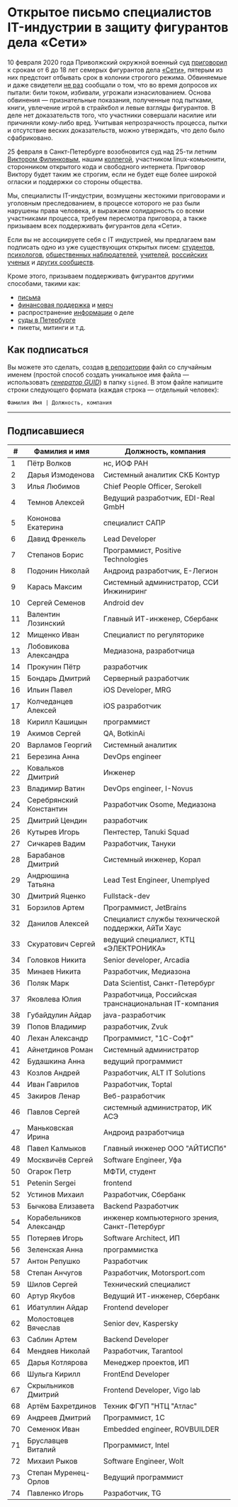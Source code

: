 # Открытое письмо специалистов IT-индустрии в защиту фигурантов дела «Сети» 

10 февраля 2020 года Приволжский окружной военный суд [приговорил](https://zona.media/news/2020/02/10/pnz18) к срокам от 6 до 18 лет семерых фигурантов дела [«Сети»](https://meduza.io/feature/2018/06/14/ya-sdalsya-prakticheski-srazu-kak-fsb-pod-pytkami-vybivaet-priznaniya-u-antifashistov), пятерым из них предстоит отбывать срок в колонии строгого режима. Обвиняемые и даже свидетели [не раз](https://twitter.com/sssmirnov/status/1226767770668404736) сообщали о том, что во время допросов их пытали: били током, избивали, угрожали изнасилованием. Основа обвинения — признательные показания, полученные под пытками, книги, увлечение игрой в страйкбол и левые взгляды фигурантов. В деле нет доказательств того, что участники совершали насилие или причиняли кому-либо вред. Учитывая непрозрачность процесса, пытки и отсутствие веских доказательств, можно утверждать, что дело было сфабриковано. 

25 февраля в Санкт-Петербурге возобновится суд над 25-ти летним [Виктором Филинковым](https://rupression.com/person/viktor-filinkov/), нашим [коллегой](https://github.com/RussianBruteForce), участником linux-комьюнити, сторонником открытого кода и свободного интернета. Приговор Виктору будет таким же строгим, если не будет еще более широкой огласки и поддержки со стороны общества. 

Мы, специалисты IT-индустрии, возмущены жестокими приговорами и уголовным преследованием, в процессе которого не раз были нарушены права человека, и выражаем солидарность со всеми участниками процесса, требуем пересмотра приговора, а также призываем всех поддерживать фигурантов дела «Сети». 

Если вы не ассоциируете себя с IT индустрией, мы предлагаем вам подписать одно из уже существующих открытых писем: [студентов](https://doxajournal.ru/support_networkcase), [психологов](https://docs.google.com/forms/d/e/1FAIpQLSfS7j5wJEcY3uggSpL4yp9YHuYKyVTrZLP_WBbnyytx5O9z-A/viewform), [общественных наблюдателей](https://www.facebook.com/story.php?story_fbid=2670390803075933&id=100003151178607), [учителей](https://pedagog-prof.org/novosti/privlech-vinovnykh-v-primenenii-pytok-zayavlenie-profsoyuza-uchitel-po-delu-seti), [российских ученых](http://scientific.ru/zayavlenie-po-delu-seti/) и [других сообществ](https://rupression.com/2020/02/15/we-are-network/).

Кроме этого, призываем поддерживать фигурантов другими способами, такими как: 
* [письма](http://rosuznik.org/arrests)
* [финансовая поддержка](https://rupression.com/support/) и [мерч](https://rupression.com/merch/)
* распространение [информации](https://rupression.com/kak-fsb-fabrikuet-delo-terrorizme-protiv-antifashistov-v-rossii/) о деле
* [суды в Петербурге](https://afisha.zona.media/)
* пикеты, митинги и т.д.

## Как подписаться

Вы можете это сделать, создав [в репозитории](https://github.com/developers-against-repressions/network-case) файл со случайным именем (простой способ создать уникальное имя файла — использовать *[генератор GUID](https://www.guidgenerator.com/online-guid-generator.aspx)*) в папку `signed`. В этом файле напишите строки
следующего формата (каждая строка — отдельный человек):
```
Фамилия Имя | Должность, компания
```

***

## Подписавшиеся

| #    | Фамилия и имя                      |  Должность, компания                    |
|------|------------------------------------|-----------------------------------------|
| 1    | Пётр Волков              | нс, ИОФ РАН                     |
| 2    | Дарья Измоденова    | Системный аналитик СКБ Контур |
| 3    | Илья Любимов            | Chief People Officer, Serokell          |
| 4    | Темнов Алексей        | Ведущий разработчик, EDI-Real GmbH |
| 5    | Кононова Екатерина | специалист САПР           |
| 6    | Давид Френкель        | Lead Developer                          |
| 7    | Степанов Борис        | Программист, Positive Technologies |
| 8    | Подонин Николай      | Андроид разработчик, Е-Легион |
| 9    | Карась Максим          | Системный администратор, ССИ Инжиниринг |
| 10   | Сергей Семенов        | Android dev                             |
| 11   | Валентин Лозинский | Главный ИТ-инженер, Сбербанк |
| 12   | Мищенко Иван            | Специалист по регуляторике |
| 13   | Лобовикова Александра | Медиазона, разработчица |
| 14   | Прокунин Пётр          | разработчик                  |
| 15   | Бондарь Дмитрий      | Серверный разработчик |
| 16   | Ильин Павел              | iOS Developer, MRG                      |
| 17   | Колчеданцев Алексей | iOS разработчик              |
| 18   | Кирилл Кашицын        | программист                  |
| 19   | Акимов Сергей          | QA, BotkinAi                            |
| 20   | Варламов Георгий    | Системный аналитик     |
| 21   | Березина Анна          | DevOps engineer                         |
| 22   | Ковальков Дмитрий  | Инженер                          |
| 23   | Владимир Ватин        | DevOps engineer, I-Novus                |
| 24   | Серебрянский Константин | Разработчик Osome, Медиазона |
| 25   | Дмитрий Цендин        | разработчик                  |
| 26   | Кутырев Игорь          | Пентестер, Tanuki Squad        |
| 27   | Сичкарев Вадим        | Разработчик, Тануки    |
| 28   | Барабанов Дмитрий  | Системный инженер, Корал |
| 29   | Андрюшина Татьяна  | Lead Test Engineer, Unemplyed           |
| 30   | Дмитрий Яценко        | Fullstack-dev                           |
| 31   | Борзилов Артем        | Программист, JetBrains       |
| 32   | Данилов Алексей      | Специалист службы технической поддержки, АйТи Хаус |
| 33   | Скуратович Сергей  | ведущий специалист, КТЦ «ЭЛЕКТРОНИКА» |
| 34   | Головков Никита      | Senior developer, Arcadia               |
| 35   | Минаев Никита          | Разработчик, Медиазона |
| 36   | Поляк Марк                | Data Scientist, Санкт-Петербург |
| 37   | Яковлева Юлия          | Разработчица, Российская транснациональная IT-компания |
| 38   | Губайдулин Айдар    | java-разработчик             |
| 39   | Попов Владимир        | разработчик, Zvuk            |
| 40   | Лехан Александр      | Программист, "1С-Софт"  |
| 41   | Айнетдинов Роман    | Системный администратор |
| 42   | Будашкина Анна        | ведущий программист   |
| 43   | Козлов Андрей          | Разработчик, ALT IT Solutions |
| 44   | Иван Гаврилов          | Разработчик, Toptal          |
| 45   | Закиров Ленар          | Веб-разработчик           |
| 46   | Павлов Сергей          | системный администратор, ИК АСЭ |
| 47   | Маньковская Ирина  | Андроид разработчица |
| 48   | Павел Калмыков        | Главный инженер ООО "АЙТИСПб" |
| 49   | Москвичёв Сергей    | Software Engineer, Уфа               |
| 50   | Огарок Петр              | МФТИ, студент                |
| 51   | Petenin Sergei                     | frontend                                |
| 52   | Устинов Михаил        | Разработчик, Сбербанк |
| 53   | Бычкова Елизавета  | Backend Разработчик          |
| 54   | Корабельников Александр | инженер компьютерного зрения, Санкт-Петербург |
| 55   | Потеряев Игорь        | Software Architect, ИП                |
| 56   | Зеленская Анна        | программистка              |
| 57   | Антон Репушко          | Разработчик                  |
| 58   | Степан Анчугов        | Разработчик, Motorsport.com  |
| 59   | Шилов Сергей            | Технический специалист |
| 60   | Артур Якубов            | Ведущий ИТ-инженер, Сбербанк |
| 61   | Ибатуллин Айдар      | Frontend developer                      |
| 62   | Молостовцев Вячеслав | Senior dev, Kaspersky                   |
| 63   | Саблин Артем            | Backend Developer                       |
| 64   | Мендяев Николай      | Разработчик, Tarantool       |
| 65   | Дарья Котлярова      | Менеджер проектов, ИП |
| 66   | Шульга Кирилл          | FrontEnd Developer                      |
| 67   | Скрыльников Дмитрий | Frontend Developer, Vigo lab            |
| 68   | Артём Бахретдинов  | Техник ФГУП "НТЦ "Атлас" |
| 69   | Андреев Дмитрий      | Программист, 1С             |
| 70   | Семенюк Иван            | Embedded engineer, ROVBUILDER           |
| 71   | Бруславцев Виталий | Программист, Intel           |
| 72   | Михаил Рыков            | Software Engineer, Wolt                 |
| 73   | Степан Муренец-Орлов | Ведущий программист   |
| 74   | Павленко Игорь        | Разработчик, TG              |
